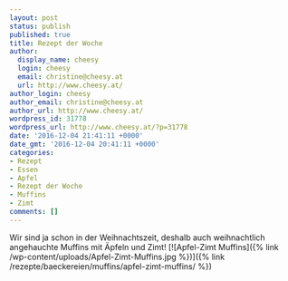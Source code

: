 ```yaml
---
layout: post
status: publish
published: true
title: Rezept der Woche
author:
  display_name: cheesy
  login: cheesy
  email: christine@cheesy.at
  url: http://www.cheesy.at/
author_login: cheesy
author_email: christine@cheesy.at
author_url: http://www.cheesy.at/
wordpress_id: 31778
wordpress_url: http://www.cheesy.at/?p=31778
date: '2016-12-04 21:41:11 +0000'
date_gmt: '2016-12-04 20:41:11 +0000'
categories:
- Rezept
- Essen
- Apfel
- Rezept der Woche
- Muffins
- Zimt
comments: []
---
```

Wir sind ja schon in der Weihnachtszeit, deshalb auch weihnachtlich angehauchte Muffins mit Äpfeln und Zimt!
[![Apfel-Zimt Muffins]({% link /wp-content/uploads/Apfel-Zimt-Muffins.jpg %})]({% link /rezepte/baeckereien/muffins/apfel-zimt-muffins/ %})
